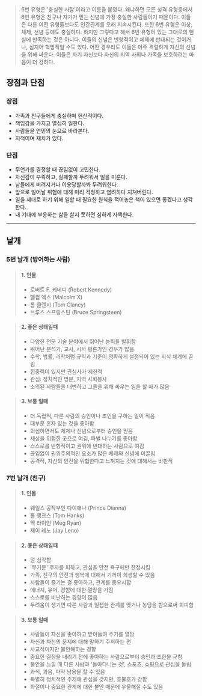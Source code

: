 > 6번 유형은 '충실한 사람'이라고 이름을 붙였다. 왜냐하면 모든 성격 유형중에서 6번 유형은 친구나 자기가 믿는 신념에 가장 충실한 사람들이기 때문이다. 
> 이들은 다른 어떤 유형들보다도 인간관계를 오래 지속시킨다. 또한 6번 유형은 이상, 체제, 신념 등에도 충실하다. 
> 하지만 그렇다고 해서 6번 유형이 있는 그대로의 현실에 만족하는 것은 아니다. 
> 이들의 신념은 반항적이고 체제에 반대되는 것이거나, 심지어 혁명적일 수도 있다. 
> 어떤 경우라도 이들은 아주 격렬하게 자신의 신념을 위해 싸운다. 이들은 자기 자신보다 자신의 지역 사회나 가족을 보호하려는 마음이 더 강하다.

## 장점과 단점

### 장점

- 가족과 친구들에게 충실하며 헌신적이다.
- 책임감을 가지고 열심히 일한다.
- 사람들을 연민의 눈으로 바라본다.
- 지적이며 재치가 있다.

### 단점

- 무언가를 결정할 때 끊임없이 고민한다.
- 자신감이 부족하고, 실패할까 두려워서 일을 미룬다.
- 남들에게 버려지거나 이용당할까봐 두려워한다.
- 앞으로 일어날 위험에 대해 미리 걱정하고 염려하다 지쳐버린다.
- 일을 제대로 하기 위해 일할 때 필요한 원칙을 적어놓은 책이 있으면 좋겠다고 생각한다.
- 내 기대에 부응하는 삶을 살지 못하면 심하게 자책한다.

---

## 날개

### 5번 날개 (방어하는 사람)

> #### 1. 인물
>
> - 로버트 F. 케네디 (Robert Kennedy)
> - 맬컴 엑스 (Malcolm X)
> - 톰 클랜시 (Tom Clancy)
> - 브루스 스프링스틴 (Bruce Springsteen)


> #### 2. 좋은 상태일때
>
> - 다양한 전문 기술 분야에서 뛰어난 능력을 발휘함
> - 뛰어난 분석가, 교사, 시사 평론가인 경우가 많음
> - 수학, 법률, 과학처럼 규칙과 기준이 명확하게 설정되어 있는 지식 체계에 끌림
> - 집중력이 있지만 관심사가 제한적
> - 관심: 정치적인 명분, 지역 사회봉사
> - 소외된 사람들을 대변하고 그들을 위해 싸우는 일을 할 때가 많음


> #### 3. 보통 일때
>
> - 더 독립적, 다른 사람의 승인이나 조언을 구하는 일이 적음
> - 대부분 혼자 있는 것을 좋아함
> - 의심하면서도 체제나 신념으로부터 승인을 얻음
> - 세상을 위험한 곳으로 여김, 파벌 나누기를 좋아함
> - 스스로를 반항적이고 권위에 반대하는 사람으로 여김
> - 끊임없이 권위주의적인 요소가 많은 체제와 신념에 이끌림
> - 공격적, 자신의 안전을 위협한다고 느껴지는 것에 대해서는 비판적


### 7번 날개 (친구)

> #### 1. 인물
>
> - 웨일스 공작부인 다이애나 (Prince Dianna)
> - 톰 행크스 (Tom Hanks)
> - 멕 라이언 (Meg Ryan)
> - 제이 레노 (Jay Leno)

> #### 2. 좋은 상태일때
>
> - 덜 심각함
> - '무거운' 주자를 피하고, 관심을 안전 욕구에만 한정시킴
> - 가족, 친구의 안전과 행복에 대해서 기꺼이 희생할 수 있음
> - 사람들이 즐기는 걸 좋아하고, 관계를 중요시함
> - 에너지, 유머, 경험에 대한 열망을 가짐
> - 스스로를 비난하는 경향이 많음
> - 두려움이 생기면 다른 사람과 밀접한 관계를 맺거나 농담을 함으로써 회피함

> #### 3. 보통 일때
>
> - 사람들이 자신을 좋아하고 받아들여 주기를 열망
> - 자신과 자신의 문제에 대해 말하기 주저하는 편
> - 사교적이지만 불안해하는 경향
> - 중요한 결정을 내리기 전에 좋아하는 사람으로부터 승인과 조한을 구함
> - 불안을 느낄 때 다른 사람과 '돌아다니는 것', 스포츠, 쇼핑으로 관심을 돌림
> - 과식, 과음, 마약 남용을 할 수 있음
> - 특별히 정치적인 주제에 관심을 갖지만, 호불호가 강함
> - 좌절이나 중요한 관계에 대한 불안 때문에 우울해질 수도 있음